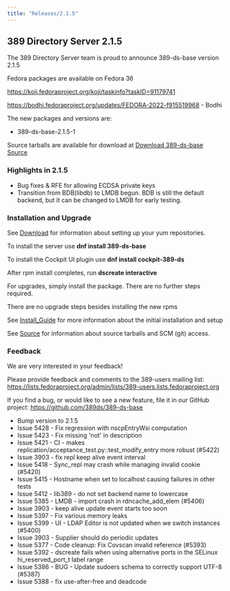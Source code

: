 ```yaml
---
title: "Releases/2.1.5"
---
```


389 Directory Server 2.1.5
-----------------------------

The 389 Directory Server team is proud to announce 389-ds-base version 2.1.5

Fedora packages are available on Fedora 36

<https://koji.fedoraproject.org/koji/taskinfo?taskID=91179741>

<https://bodhi.fedoraproject.org/updates/FEDORA-2022-f915519968> - Bodhi


The new packages and versions are:

- 389-ds-base-2.1.5-1

Source tarballs are available for download at [Download 389-ds-base Source](https://github.com/389ds/389-ds-base/archive/389-ds-base-2.1.5.tar.gz)

### Highlights in 2.1.5

- Bug fixes & RFE for allowing ECDSA private keys
- Transition from BDB(libdb) to LMDB begun.  BDB is still the default backend, but it can be changed to LMDB for early testing.

### Installation and Upgrade 

See [Download](../download.html) for information about setting up your yum repositories.

To install the server use **dnf install 389-ds-base**

To install the Cockpit UI plugin use **dnf install cockpit-389-ds**

After rpm install completes, run **dscreate interactive**

For upgrades, simply install the package.  There are no further steps required.

There are no upgrade steps besides installing the new rpms 

See [Install\_Guide](../howto/howto-install-389.html) for more information about the initial installation and setup

See [Source](../development/source.html) for information about source tarballs and SCM (git) access.

### Feedback

We are very interested in your feedback!

Please provide feedback and comments to the 389-users mailing list: <https://lists.fedoraproject.org/admin/lists/389-users.lists.fedoraproject.org>

If you find a bug, or would like to see a new feature, file it in our GitHub project: <https://github.com/389ds/389-ds-base>

- Bump version to 2.1.5
- Issue 5428 - Fix regression with nscpEntryWsi computation
- Issue 5423 - Fix missing 'not' in description
- Issue 5421 - CI - makes replication/acceptance_test.py::test_modify_entry more robust (#5422)
- Issue 3903 - fix repl keep alive event interval
- Issue 5418 - Sync_repl may crash while managing invalid cookie (#5420)
- Issue 5415 - Hostname when set to localhost causing failures in other tests
- Issue 5412 - lib389 - do not set backend name to lowercase
- Issue 5385 - LMDB - import crash in rdncache_add_elem (#5406)
- Issue 3903 - keep alive update event starts too soon
- Issue 5397 - Fix various memory leaks
- Issue 5399 - UI - LDAP Editor is not updated when we switch instances (#5400)
- Issue 3903 - Supplier should do periodic updates
- Issue 5377 - Code cleanup: Fix Covscan invalid reference (#5393)
- Issue 5392 - dscreate fails when using alternative ports in the SELinux hi_reserved_port_t label range
- Issue 5386 - BUG - Update sudoers schema to correctly support UTF-8 (#5387)
- Issue 5388 - fix use-after-free and deadcode


